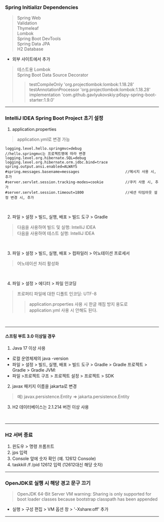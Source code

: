 ### Spring Initializr Dependencies  
> Spring Web  
> Validation  
> Thymeleaf  
> Lombok  
> Spring Boot DevTools  
> Spring Data JPA  
> H2 Database  
- 외부 사이트에서 추가  
> 테스트용 Lombok  
> Spring Boot Data Source Decorator  
>> testCompileOnly 'org.projectlombok:lombok:1.18.28'  
>> testAnnotationProcessor 'org.projectlombok:lombok:1.18.28'  
>> implementation 'com.github.gavlyukovskiy:p6spy-spring-boot-starter:1.9.0'  
  
---  
### IntelliJ IDEA Spring Boot Project 초기 설정  
1. application.properties
> application.yml로 변경 가능
```
logging.level.hello.springmvc=debug                    //hello.springmvc는 프로젝트명에 따라 변경
logging.level.org.hibernate.SQL=debug
logging.level.org.hibernate.orm.jdbc.bind=trace
spring.output.ansi.enabled=ALWAYS
#spring.messages.basename=messages                     //메시지 사용 시, 추가  
#server.servlet.session.tracking-modes=cookie          //쿠키 사용 시, 추가
#server.servlet.session.timeout=1800                   //세션 타임아웃 설정 변경 시, 추가
```
<br>

2. 파일 > 설정 > 빌드, 실행, 배포 > 빌드 도구 > Gradle   
> 다음을 사용하여 빌드 및 실행: IntelliJ IDEA  
> 다음을 사용하여 테스트 실행: IntelliJ IDEA
<br>

3. 파일 > 설정 > 빌드, 실행, 배포 > 컴파일러 > 어노테이션 프로세서
> 어노테이션 처리 활성화
<br>

4. 파일 > 설정 > 에디터 > 파일 인코딩    
> 프로퍼티 파일에 대한 디폴트 인코딩: UTF-8  
>> application.properties 사용 시 한글 깨짐 방지 용도로 application.yml 사용 시 안해도 된다.
<br>

--- 

#### 스프링 부트 3.0 이상일 경우  
1. Java 17 이상 사용
- 로컬 운영체제의 java -version
- 파일 > 설정 > 빌드, 실행, 배포 > 빌드 도구 > Gradle > Gradle 프로젝트 > Gradle > Gradle JVM:   
- 파일 >프로젝트 구조 > 프로젝트 설정 > 프로젝트 > SDK  
  
2. javax 패키지 이름을 jakarta로 변경     
> 예) javax.persistence.Entity => jakarta.persistence.Entity  
  
3. H2 데이터베이스는 2.1.214 버전 이상 사용   
<br>

---
### H2 서버 종료  
1. 윈도우 > 명령 프롬프트  
2. jps 입력  
3. Console 앞에 숫자 확인 (예. 12612 Console)  
4. taskkill /f /pid 12612 입력 (12612대신 해당 숫자)  

---  
### OpenJDK로 실행 시 해당 경고 문구 끄기  
> OpenJDK 64-Bit Server VM warning: Sharing is only supported for boot loader classes because bootstrap classpath has been appended  
- 실행 > 구성 편집 > VM 옵션 창 > '-Xshare:off' 추가  
---
